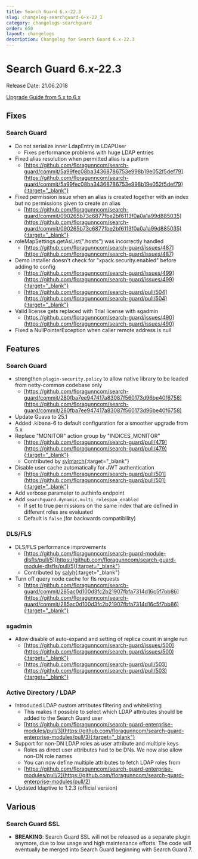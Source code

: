 ```yaml
---
title: Search Guard 6.x-22.3
slug: changelog-searchguard-6-x-22_3
category: changelogs-searchguard
order: 650
layout: changelogs
description: Changelog for Search Guard 6.x-22.3
---
```


<!---
Copryight 2017 floragunn GmbH
-->

# Search Guard 6.x-22.3

Release Date: 21.06.2018

[Upgrade Guide from 5.x to 6.x](../_docs/upgrading_5_6.md)

## Fixes 

### Search Guard

* Do not serialize inner LdapEntry in LDAPUser
  * Fixes performance problems with huge LDAP entries
* Fixed alias resolution when permitted alias is a pattern
  * [https://github.com/floragunncom/search-guard/commit/5a99fec08ba34368786753e998b19e052f5def79](https://github.com/floragunncom/search-guard/commit/5a99fec08ba34368786753e998b19e052f5def79){:target="_blank"} 
* Fixed permission issue when an alias is created together with an index but no permissions given to create an alias  
  * [https://github.com/floragunncom/search-guard/commit/090265b73c6877fbe2bf6113f0a0a1a99d885035](https://github.com/floragunncom/search-guard/commit/090265b73c6877fbe2bf6113f0a0a1a99d885035){:target="_blank"}  
* roleMapSettings.getAsList(".hosts") was incorrectly handled
  * [https://github.com/floragunncom/search-guard/issues/487](https://github.com/floragunncom/search-guard/issues/487)
* Demo installer doesn't check for "xpack.security.enabled" before adding to config
  * [https://github.com/floragunncom/search-guard/issues/499](https://github.com/floragunncom/search-guard/issues/499){:target="_blank"}
  * [https://github.com/floragunncom/search-guard/pull/504](https://github.com/floragunncom/search-guard/pull/504){:target="_blank"}
* Valid license gets replaced with Trial license with sgadmin
  * [https://github.com/floragunncom/search-guard/issues/490](https://github.com/floragunncom/search-guard/issues/490)  
* Fixed a NullPointerException when caller remote address is null

## Features

### Search Guard
* strengthen `plugin-security.policy` to allow native library to be loaded from netty-common codebase only
  * [https://github.com/floragunncom/search-guard/commit/280fba7ee947417a83087f560173d96be40f6758](https://github.com/floragunncom/search-guard/commit/280fba7ee947417a83087f560173d96be40f6758) 
* Update Guava to 25.1
* Added .kibana-6 to default configuration for a smoother upgrade from 5.x
* Replace "MONITOR" action group by "INDICES_MONITOR"
  * [https://github.com/floragunncom/search-guard/pull/479](https://github.com/floragunncom/search-guard/pull/479){:target="_blank"}
  * Contributed by [sylmarch](https://github.com/sylmarch){:target="_blank"} 
* Disable user cache automatically for JWT authentication 
  * [https://github.com/floragunncom/search-guard/pull/501](https://github.com/floragunncom/search-guard/pull/501){:target="_blank"}  
* Add verbose parameter to authinfo endpoint
* Add `searchguard.dynamic.multi_rolespan_enabled`
  * If set to true permissions on the same index that are defined in different roles are evaluated
  * Default is `false` (for backwards compatibility)

### DLS/FLS
* DLS/FLS performance improvements
  * [https://github.com/floragunncom/search-guard-module-dlsfls/pull/5](https://github.com/floragunncom/search-guard-module-dlsfls/pull/5){:target="_blank"} 
  * Contributed by [salyh](https://github.com/salyh){:target="_blank"}   
* Turn off query node cache for fls requests
  *  [https://github.com/floragunncom/search-guard/commit/285ac0d100d3fc2b21907fbfa7314d16c5f7bb86](https://github.com/floragunncom/search-guard/commit/285ac0d100d3fc2b21907fbfa7314d16c5f7bb86){:target="_blank"}   

### sgadmin
* Allow disable of auto-expand and setting of replica count in single run
  * [https://github.com/floragunncom/search-guard/issues/500](https://github.com/floragunncom/search-guard/issues/500){:target="_blank"}
  * [https://github.com/floragunncom/search-guard/pull/503](https://github.com/floragunncom/search-guard/pull/503){:target="_blank"}

### Active Directory / LDAP
* Introduced LDAP custom attributes filtering and whitelisting
  * This makes it possible to select which LDAP attributes should be added to the Search Guard user
  * [https://github.com/floragunncom/search-guard-enterprise-modules/pull/3](https://github.com/floragunncom/search-guard-enterprise-modules/pull/3){:target="_blank"}   
* Support for non-DN LDAP roles as user attribute and multiple keys
  * Roles as direct user attributes had to be DNs. We now also allow non-DN role names
  * You can now define multiple attributes to fetch LDAP roles from
  * [https://github.com/floragunncom/search-guard-enterprise-modules/pull/2](https://github.com/floragunncom/search-guard-enterprise-modules/pull/2) 
* Updated ldaptive to 1.2.3 (official version)

## Various

### Search Guard SSL

* **BREAKING**: Search Guard SSL will not be released as a separate plugin anymore, due to low usage and high maintenance efforts. The code will eventually be merged into Search Guard beginning with Search Guard 7.